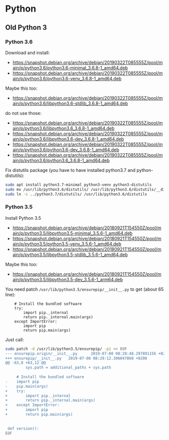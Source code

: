 

Python
======

Old Python 3
------------

### Python 3.6

Download and install:
* https://snapshot.debian.org/archive/debian/20190322T085555Z/pool/main/p/python3.6/python3.6-minimal_3.6.8-1_amd64.deb
* https://snapshot.debian.org/archive/debian/20190322T085555Z/pool/main/p/python3.6/python3.6-venv_3.6.8-1_amd64.deb

Maybe this too:
* https://snapshot.debian.org/archive/debian/20190322T085555Z/pool/main/p/python3.6/libpython3.6-stdlib_3.6.8-1_amd64.deb

do not use those:
* https://snapshot.debian.org/archive/debian/20190322T085555Z/pool/main/p/python3.6/libpython3.6_3.6.8-1_amd64.deb
* https://snapshot.debian.org/archive/debian/20190322T085555Z/pool/main/p/python3.6/libpython3.6-dev_3.6.8-1_amd64.deb
* https://snapshot.debian.org/archive/debian/20190322T085555Z/pool/main/p/python3.6/python3.6-dev_3.6.8-1_amd64.deb
* https://snapshot.debian.org/archive/debian/20190322T085555Z/pool/main/p/python3.6/python3.6_3.6.8-1_amd64.deb

Fix distutils package (you have to have installed python3.7 and python-distutils):
```bash
sudo apt install python3.7-minimal python3-venv python3-distutils
sudo mv /usr/lib/python3.6/distutils/ /usr/lib/python3.6/distutils/__distutils
sudo ln -s ../python3.7/distutils/ /usr/lib/python3.6/distutils
```


### Python 3.5

Install Python 3.5
* https://snapshot.debian.org/archive/debian/20180921T154550Z/pool/main/p/python3.5/libpython3.5-minimal_3.5.6-1_amd64.deb
* https://snapshot.debian.org/archive/debian/20180921T154550Z/pool/main/p/python3.5/python3.5-venv_3.5.6-1_amd64.deb
* https://snapshot.debian.org/archive/debian/20180921T154550Z/pool/main/p/python3.5/libpython3.5-stdlib_3.5.6-1_amd64.deb

Maybe this too:
* https://snapshot.debian.org/archive/debian/20180921T154550Z/pool/main/p/python3.5/libpython3.5-dev_3.5.6-1_arm64.deb

You need patch `/usr/lib/python3.5/ensurepip/__init__.py` to get (about 65 line):
```
    # Install the bundled software
    try:
        import pip._internal
        return pip._internal.main(args)
    except ImportError:
        import pip
        return pip.main(args)
```

Just call:

```bash
sudo patch -d /usr/lib/python3.5/ensurepip/ -p1 << EOF
--- ensurepip.origin/__init__.py      2019-07-08 08:28:48.297891156 +0200
+++ ensurepip/__init__.py   2019-07-08 08:29:12.306047868 +0200
@@ -63,8 +63,12 @@
         sys.path = additional_paths + sys.path
 
     # Install the bundled software
-    import pip
-    pip.main(args)
+    try:
+        import pip._internal
+        return pip._internal.main(args)
+    except ImportError:
+        import pip
+        return pip.main(args)
 
 
 def version():
EOF
```

